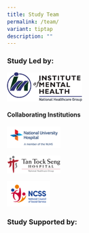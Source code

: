 ```yaml
---
title: Study Team
permalink: /team/
variant: tiptap
description: ""
---
```

<h3>Study Led by:</h3>
<p></p>
<div class="isomer-image-wrapper">
<img style="width: 35%;" height="auto" width="100%" alt="" src="/images/IMH_Harmonised_color_without_background.png">
</div>
<p></p>
<h4>Collaborating Institutions</h4>
<div class="isomer-image-wrapper">
<img style="width: 25%;" height="auto" width="100%" alt="" src="/images/NUH_Logo_CMYK_endorsement_011119.jpg">
</div>
<p></p>
<div class="isomer-image-wrapper">
<img style="width: 25%;" height="auto" width="100%" alt="" src="/images/NHG_Logo_Horizontal.png">
</div>
<p></p>
<div class="isomer-image-wrapper">
<img style="width: 20%;" height="auto" width="100%" alt="" src="/images/NCSSlogo_RGB_New.png">
</div>
<p></p>
<h3>Study Supported by:</h3>
<p></p>